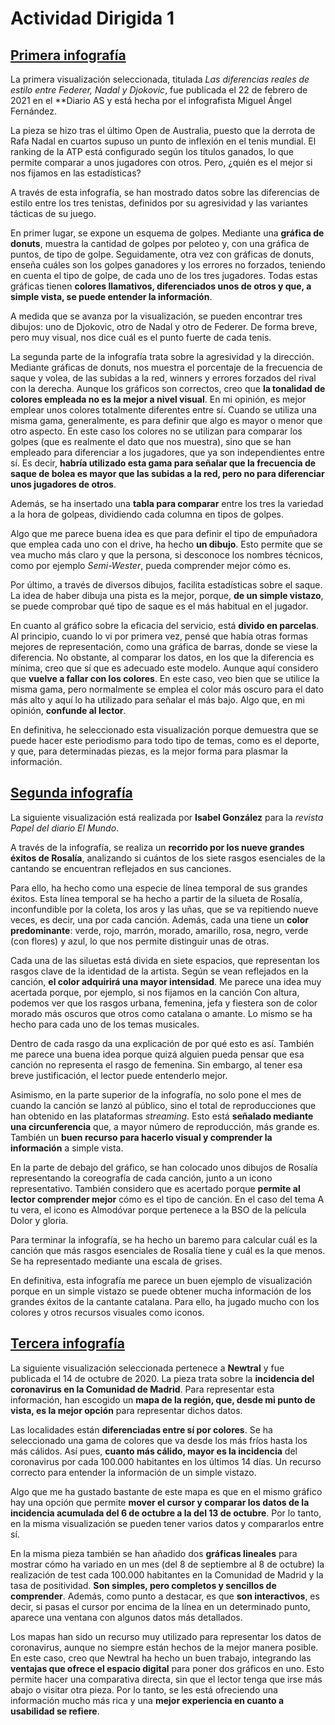 # Actividad Dirigida 1
## [Primera infografía](https://as.com/tenis/2021/02/22/reportajes/1613994563_644498.html)
La primera visualización seleccionada, titulada *Las diferencias reales de estilo entre Federer, Nadal y Djokovic*, fue publicada el 22 de febrero de 2021 en el **Diario AS y está hecha por el infografista Miguel Ángel Fernández.

La pieza se hizo tras el último Open de Australia, puesto que la derrota de Rafa Nadal en cuartos supuso un punto de inflexión en el tenis mundial. El ranking de la ATP está configurado según los títulos ganados, lo que permite comparar a unos jugadores con otros. Pero, ¿quién es el mejor si nos fijamos en las estadísticas?

A través de esta infografía, se han mostrado datos sobre las diferencias de estilo entre los tres tenistas, definidos por su agresividad y las variantes tácticas de su juego.

En primer lugar, se expone un esquema de golpes. Mediante una **gráfica de donuts**, muestra la cantidad de golpes por peloteo y, con una gráfica de puntos, de tipo de golpe. Seguidamente, otra vez con gráficas de donuts, enseña cuáles son los golpes ganadores y los errores no forzados, teniendo en cuenta el tipo de golpe, de cada uno de los tres jugadores. Todas estas gráficas tienen **colores llamativos, diferenciados unos de otros y que, a simple vista, se puede entender la información**.

A medida que se avanza por la visualización, se pueden encontrar tres dibujos: uno de Djokovic, otro de Nadal y otro de Federer. De forma breve, pero muy visual, nos dice cuál es el punto fuerte de cada tenis. 

La segunda parte de la infografía trata sobre la agresividad y la dirección. Mediante gráficas de donuts, nos muestra el porcentaje de la frecuencia de saque y volea, de las subidas a la red, winners y errores forzados del rival con la derecha. Aunque los gráficos son correctos, creo que **la tonalidad de colores empleada no es la mejor a nivel visual**. En mi opinión, es mejor emplear unos colores totalmente diferentes entre sí. Cuando se utiliza una misma gama, generalmente, es para definir que algo es mayor o menor que otro aspecto. En este caso los colores no se utilizan para comparar los golpes (que es realmente el dato que nos muestra), sino que se han empleado para diferenciar a los jugadores, que ya son independientes entre sí. Es decir, **habría utilizado esta gama para señalar que la frecuencia de saque de bolea es mayor que las subidas a la red, pero no para diferenciar unos jugadores de otros**.

Además, se ha insertado una **tabla para comparar** entre los tres la variedad a la hora de golpeas, dividiendo cada columna en tipos de golpes. 

Algo que me parece buena idea es que para definir el tipo de empuñadora que emplea cada uno con el drive, ha hecho **un dibujo**. Esto permite que se vea mucho más claro y que la persona, si desconoce los nombres técnicos, como por ejemplo *Semi-Wester*, pueda comprender mejor cómo es.

Por último, a través de diversos dibujos, facilita estadísticas sobre el saque. La idea de haber dibuja una pista es la mejor, porque, **de un simple vistazo**, se puede comprobar qué tipo de saque es el más habitual en el jugador.

En cuanto al gráfico sobre la eficacia del servicio, está **divido en parcelas**. Al principio, cuando lo vi por primera vez, pensé que había otras formas mejores de representación, como una gráfica de barras, donde se viese la diferencia. No obstante, al comparar los datos, en los que la diferencia es mínima, creo que sí que es adecuado este modelo. Aunque aquí considero que **vuelve a fallar con los colores**. En este caso, veo bien que se utilice la misma gama, pero normalmente se emplea el color más oscuro para el dato más alto y aquí lo ha utilizado para señalar el más bajo. Algo que, en mi opinión, **confunde al lector**.

En definitiva, he seleccionado esta visualización porque demuestra que se puede hacer este periodismo para todo tipo de temas, como es el deporte, y que, para determinadas piezas, es la mejor forma para plasmar la información.


## [Segunda infografía](https://inconsolata.com/image/190291985632)
La siguiente visualización está realizada por **Isabel González** para la *revista Papel del diario El Mundo*. 

A través de la infografía, se realiza un **recorrido por los nueve grandes éxitos de Rosalía**, analizando si cuántos de los siete rasgos esenciales de la cantando se encuentran reflejados en sus canciones. 

Para ello, ha hecho como una especie de línea temporal de sus grandes éxitos. Esta línea temporal se ha hecho a partir de la silueta de Rosalía, inconfundible por la coleta, los aros y las uñas, que se va repitiendo nueve veces, es decir, una por cada canción. Además, cada una tiene un **color predominante**: verde, rojo, marrón, morado, amarillo, rosa, negro, verde (con flores) y azul, lo que nos permite distinguir unas de otras.

Cada una de las siluetas está divida en siete espacios, que representan los rasgos clave de la identidad de la artista. Según se vean reflejados en la canción, **el color adquirirá una mayor intensidad**. Me parece una idea muy acertada porque, por ejemplo, si nos fijamos en la canción Con altura, podemos ver que los rasgos urbana, femenina, jefa y fiestera son de color morado más oscuros que otros como catalana o amante. Lo mismo se ha hecho para cada uno de los temas musicales. 

Dentro de cada rasgo da una explicación de por qué esto es así. También me parece una buena idea porque quizá alguien pueda pensar que esa canción no representa el rasgo de femenina. Sin embargo, al tener esa breve justificación, el lector puede entenderlo mejor.

Asimismo, en la parte superior de la infografía, no solo pone el mes de cuando la canción se lanzó al público, sino el total de reproducciones que han obtenido en las plataformas *streaming*. Esto está **señalado mediante una circunferencia** que, a mayor número de reproducción, más grande es. También un **buen recurso para hacerlo visual y comprender la información** a simple vista.

En la parte de debajo del gráfico, se han colocado unos dibujos de Rosalía representando la coreografía de cada canción, junto a un icono representativo. También considero que es acertado porque **permite al lector comprender mejor** cómo es el tipo de canción. En el caso del tema A tu vera, el icono es Almodóvar porque pertenece a la BSO de la película Dolor y gloria.

Para terminar la infografía, se ha hecho un baremo para calcular cuál es la canción que más rasgos esenciales de Rosalía tiene y cuál es la que menos. Se ha representado mediante una escala de grises. 

En definitiva, esta infografía me parece un buen ejemplo de visualización porque en un simple vistazo se puede obtener mucha información de los grandes éxitos de la cantante catalana. Para ello, ha jugado mucho con los colores y otros recursos visuales como iconos.

## [Tercera infografía](https://www.newtral.es/mapa-coronavirus-madrid-incidencia-500/20201014/)
La siguiente visualización seleccionada pertenece a **Newtral** y fue publicada el 14 de octubre de 2020. La pieza trata sobre la **incidencia del coronavirus en la Comunidad de Madrid**. Para representar esta información, han escogido un **mapa de la región, que, desde mi punto de vista, es la mejor opción** para representar dichos datos.

Las localidades están **diferenciadas entre sí por colores**. Se ha seleccionado una gama de colores que va desde los más fríos hasta los más cálidos. Así pues, **cuanto más cálido, mayor es la incidencia** del coronavirus por cada 100.000 habitantes en los últimos 14 días. Un recurso correcto para entender la información de un simple vistazo.

Algo que me ha gustado bastante de este mapa es que en el mismo gráfico hay una opción que permite **mover el cursor y comparar los datos de la incidencia acumulada del 6 de octubre a la del 13 de octubre**. Por lo tanto, en la misma visualización se pueden tener varios datos y compararlos entre sí.

En la misma pieza también se han añadido dos **gráficas lineales** para mostrar cómo ha variado en un mes (del 8 de septiembre al 8 de octubre) la realización de test cada 100.000 habitantes en la Comunidad de Madrid y la tasa de positividad. **Son simples, pero completos y sencillos de comprender**. Además, como punto a destacar, es que **son interactivos**, es decir, si pasas el cursor por encima de la línea en un determinado punto, aparece una ventana con algunos datos más detallados.

Los mapas han sido un recurso muy utilizado para representar los datos de coronavirus, aunque no siempre están hechos de la mejor manera posible. En este caso, creo que Newtral ha hecho un buen trabajo, integrando las **ventajas que ofrece el espacio digital** para poner dos gráficos en uno. Esto permite hacer una comparativa directa, sin que el lector tenga que irse más abajo o visitar otra pieza. Por lo tanto, se les está ofreciendo una información mucho más rica y una **mejor experiencia en cuanto a usabilidad se refiere**.
